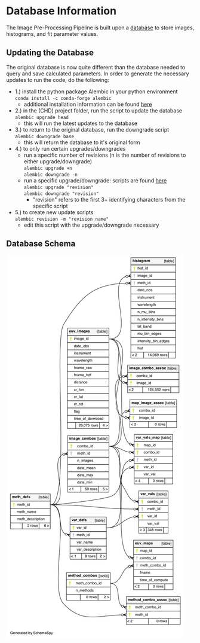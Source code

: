 # Database Information
The Image Pre-Processing Pipeline is built upon a [database](https://github.com/predsci/CHD/blob/master/modules/DB_classes)
 to store images, histograms, and fit parameter values. 

## Updating the Database
The original database is now quite different than the database needed to query and save calculated parameters. In order to generate
the necessary updates to run the code, do the following:  

* 1.) install the python package Alembic in your python environment  
<code>conda install -c conda-forge alembic</code>  
    * additional installation information can be found [here](https://alembic.sqlalchemy.org/en/latest/front.html#installation)  
* 2.) in the (CHD) project folder, run the script to update the database    
<code>alembic upgrade head</code>  
    * this will run the latest updates to the database  
* 3.) to return to the original database, run the downgrade script  
<code>alembic downgrade base</code>
    * this will return the database to it's original form  
* 4.) to only run certain upgrades/downgrades 
    * run a specific number of revisions (n is the number of revisions to either upgrade/downgrade)  
    <code>alembic upgrade +n</code>  
    <code>alembic downgrade -n</code>  
    * run a specific upgrade/downgrade: scripts are found [here](https://github.com/predsci/CHD/blob/master/alembic/versions)  
    <code>alembic upgrade "revision"</code>  
    <code>alembic downgrade "revision"</code>  
        * "revision" refers to the first 3+ identifying characters from the specific script  
* 5.) to create new update scripts  
    <code>alembic revision -m "revision name"</code>  
    * edit this script with the upgrade/downgrade necessary


## Database Schema
![Database Schema](../img/db_schema.png)
